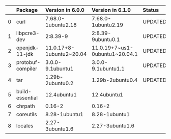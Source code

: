 <!-- markdown-link-check-disable -->

|    | Package           | Version in 6.0.0         | Version in 6.1.0               | Status   |
|---:|:------------------|:-------------------------|:-------------------------------|:---------|
|  0 | curl              | 7.68.0-1ubuntu2.18       | 7.68.0-1ubuntu2.19             | UPDATED  |
|  1 | libpcre3-dev      | 2:8.39-9                 | 2:8.39-9ubuntu0.1              | UPDATED  |
|  2 | openjdk-11-jdk    | 11.0.17+8-1ubuntu2~20.04 | 11.0.19+7~us1-0ubuntu1~20.04.1 | UPDATED  |
|  3 | protobuf-compiler | 3.0.0-9.1ubuntu1         | 3.0.0-9.1ubuntu1.1             | UPDATED  |
|  4 | tar               | 1.29b-2ubuntu0.2         | 1.29b-2ubuntu0.4               | UPDATED  |
|  5 | build-essential   | 12.4ubuntu1              | 12.4ubuntu1                    |          |
|  6 | chrpath           | 0.16-2                   | 0.16-2                         |          |
|  7 | coreutils         | 8.28-1ubuntu1            | 8.28-1ubuntu1                  |          |
|  8 | locales           | 2.27-3ubuntu1.6          | 2.27-3ubuntu1.6                |          |